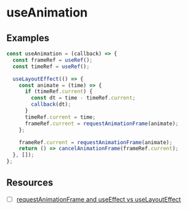 # useAnimation

## Examples

```js
const useAnimation = (callback) => {
  const frameRef = useRef();
  const timeRef = useRef();

  useLayoutEffect(() => {
    const animate = (time) => {
      if (timeRef.current) {
        const dt = time - timeRef.current;
        callback(dt);
      }
      timeRef.current = time;
      frameRef.current = requestAnimationFrame(animate);
    };

    frameRef.current = requestAnimationFrame(animate);
    return () => cancelAnimationFrame(frameRef.current);
  }, []);
};
```

## Resources

- [ ] [requestAnimationFrame and useEffect vs useLayoutEffect](https://blog.jakuba.net/request-animation-frame-and-use-effect-vs-use-layout-effect/)
